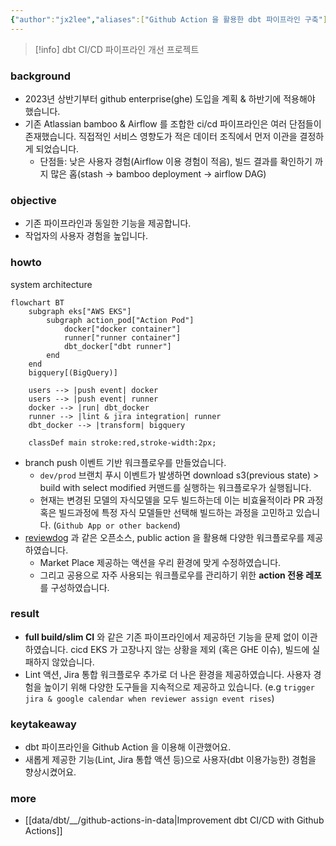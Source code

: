 ```yaml
---
{"author":"jx2lee","aliases":["Github Action 을 활용한 dbt 파이프라인 구축"],"created":"2024-10-02T18:51:46.000+09:00","last-updated":"2023-08-06 23:39","tags":["dbt","cicd"],"project":{"status":"done","include":true,"root":true,"company":"Coinone","duration":"2023.07 - 2023.09"},"dg-publish":true,"dg-home-link":false,"dg-show-local-graph":false,"dg-show-backlinks":false,"dg-show-toc":false,"dg-show-inline-title":false,"dg-show-file-tree":false,"dg-enable-search":false,"dg-link-preview":true,"dg-show-tags":false,"dg-pass-frontmatter":false,"permalink":"/data/dbt/__/dbt-cicd-pipeline/","dgLinkPreview":true,"dgPassFrontmatter":true,"noteIcon":""}
---
```




> [!info]
> dbt CI/CD 파이프라인 개선 프로젝트


### background
- 2023년 상반기부터 github enterprise(ghe) 도입을 계획 & 하반기에 적용해야 했습니다.
- 기존 Atlassian bamboo & Airflow 를 조합한 ci/cd 파이프라인은 여러 단점들이 존재했습니다. 직접적인 서비스 영향도가 적은 데이터 조직에서 먼저 이관을 결정하게 되었습니다.
	- 단점들: 낮은 사용자 경험(Airflow 이용 경험이 적음), 빌드 결과를 확인하기 까지 많은 홉(stash -> bamboo deployment -> airflow DAG)


### objective
- 기존 파이프라인과 동일한 기능을 제공합니다.
- 작업자의 사용자 경험을 높입니다.


### howto
system architecture
```mermaid
flowchart BT
    subgraph eks["AWS EKS"]
        subgraph action_pod["Action Pod"]
            docker["docker container"]
            runner["runner container"]
            dbt_docker["dbt runner"]
        end
    end
    bigquery[(BigQuery)]

    users --> |push event| docker
    users --> |push event| runner
    docker --> |run| dbt_docker
    runner --> |lint & jira integration| runner
    dbt_docker --> |transform| bigquery

    classDef main stroke:red,stroke-width:2px;
```
- branch push 이벤트 기반 워크플로우를 만들었습니다.
	- `dev/prod` 브랜치 푸시 이벤트가 발생하면 download s3(previous state) > build with select modified 커맨드를 실행하는 워크플로우가 실행됩니다.
	- 현재는 변경된 모델의 자식모델을 모두 빌드하는데 이는 비효율적이라 PR 과정 혹은 빌드과정에 특정 자식 모델들만 선택해 빌드하는 과정을 고민하고 있습니다. (`Github App or other backend`)
- [reviewdog](https://github.com/reviewdog/reviewdog) 과 같은 오픈소스, public action 을 활용해 다양한 워크플로우를 제공하였습니다.
	- Market Place 제공하는 액션을 우리 환경에 맞게 수정하였습니다.
	- 그리고 공용으로 자주 사용되는 워크플로우를 관리하기 위한 **action 전용 레포**를 구성하였습니다.


### result
- **full build/slim CI** 와 같은 기존 파이프라인에서 제공하던 기능을 문제 없이 이관하였습니다. cicd EKS 가 고장나지 않는 상황을 제외 (혹은 GHE 이슈), 빌드에 실패하지 않았습니다.
- Lint 액션, Jira 통합 워크플로우 추가로 더 나은 환경을 제공하였습니다. 사용자 경험을 높이기 위해 다양한 도구들을 지속적으로 제공하고 있습니다. (e.g `trigger jira & google calendar when reviewer assign event rises`)


### keytakeaway

- dbt 파이프라인을 Github Action 을 이용해 이관했어요.
- 새롭게 제공한 기능(Lint, Jira 통합 액션 등)으로 사용자(dbt 이용가능한) 경험을 향상시켰어요.


### more
- [[data/dbt/__/github-actions-in-data\|Improvement dbt CI/CD with Github Actions]]
